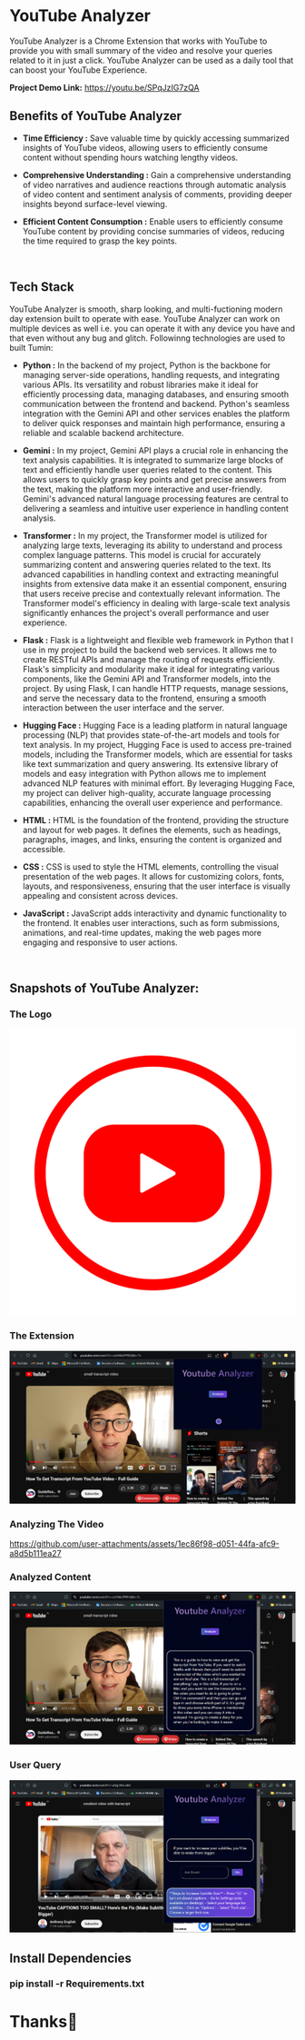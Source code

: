 # YouTube Analyzer

YouTube Analyzer is a Chrome Extension that works with YouTube to provide you with small summary of the video and resolve your queries related to it in just a click.
YouTube Analyzer can be used as a daily tool that can boost your YouTube Experience.

**Project Demo Link:** https://youtu.be/SPqJzIG7zQA
<br>

## Benefits of YouTube Analyzer

- **Time Efficiency :** Save valuable time by quickly accessing summarized insights of YouTube videos, allowing users to efficiently consume content without spending hours watching lengthy videos.

- **Comprehensive Understanding :**  Gain a comprehensive understanding of video narratives and audience reactions through automatic analysis of video content and sentiment analysis of comments, providing deeper insights beyond surface-level viewing.


- **Efficient Content Consumption :**  Enable users to efficiently consume YouTube content by providing concise summaries of videos, reducing the time required to grasp the key points.

<br>

## Tech Stack

YouTube Analyzer is smooth, sharp looking, and multi-fuctioning modern day extension built to operate with ease. YouTube Analyzer can work on multiple devices as well i.e. you can operate it with any device you have and that even without any bug and glitch.
Followinng technologies are used to built Tumin:

- **Python :** In the backend of my project, Python is the backbone for managing server-side operations, handling requests, and integrating various APIs. Its versatility and robust libraries make it ideal for efficiently processing data, managing databases, and ensuring smooth communication between the frontend and backend. Python's seamless integration with the Gemini API and other services enables the platform to deliver quick responses and maintain high performance, ensuring a reliable and scalable backend architecture.

- **Gemini :** In my project, Gemini API plays a crucial role in enhancing the text analysis capabilities. It is integrated to summarize large blocks of text and efficiently handle user queries related to the content. This allows users to quickly grasp key points and get precise answers from the text, making the platform more interactive and user-friendly. Gemini's advanced natural language processing features are central to delivering a seamless and intuitive user experience in handling content analysis.

- **Transformer :** In my project, the Transformer model is utilized for analyzing large texts, leveraging its ability to understand and process complex language patterns. This model is crucial for accurately summarizing content and answering queries related to the text. Its advanced capabilities in handling context and extracting meaningful insights from extensive data make it an essential component, ensuring that users receive precise and contextually relevant information. The Transformer model's efficiency in dealing with large-scale text analysis significantly enhances the project's overall performance and user experience.

- **Flask :** Flask is a lightweight and flexible web framework in Python that I use in my project to build the backend web services. It allows me to create RESTful APIs and manage the routing of requests efficiently. Flask's simplicity and modularity make it ideal for integrating various components, like the Gemini API and Transformer models, into the project. By using Flask, I can handle HTTP requests, manage sessions, and serve the necessary data to the frontend, ensuring a smooth interaction between the user interface and the server.

- **Hugging Face :** Hugging Face is a leading platform in natural language processing (NLP) that provides state-of-the-art models and tools for text analysis. In my project, Hugging Face is used to access pre-trained models, including the Transformer models, which are essential for tasks like text summarization and query answering. Its extensive library of models and easy integration with Python allows me to implement advanced NLP features with minimal effort. By leveraging Hugging Face, my project can deliver high-quality, accurate language processing capabilities, enhancing the overall user experience and performance.

- **HTML :** HTML is the foundation of the frontend, providing the structure and layout for web pages. It defines the elements, such as headings, paragraphs, images, and links, ensuring the content is organized and accessible.

- **CSS :** CSS is used to style the HTML elements, controlling the visual presentation of the web pages. It allows for customizing colors, fonts, layouts, and responsiveness, ensuring that the user interface is visually appealing and consistent across devices.

- **JavaScript :** JavaScript adds interactivity and dynamic functionality to the frontend. It enables user interactions, such as form submissions, animations, and real-time updates, making the web pages more engaging and responsive to user actions.

<br>

## Snapshots of YouTube Analyzer:

### The Logo

![image](https://github.com/Avinash0308/Youtube-Analyzer/blob/main/ReadMe_Images/icon.png)

### The Extension

![image](https://github.com/Avinash0308/Youtube-Analyzer/blob/main/ReadMe_Images/Extension.png)

### Analyzing The Video

https://github.com/user-attachments/assets/1ec86f98-d051-44fa-afc9-a8d5b111ea27

### Analyzed Content

![image](https://github.com/Avinash0308/Youtube-Analyzer/blob/main/ReadMe_Images/Video_Summary.png)

### User Query

![image](https://github.com/Avinash0308/Youtube-Analyzer/blob/main/ReadMe_Images/Query.png)

## Install Dependencies

### pip install -r Requirements.txt

# Thanks💖
